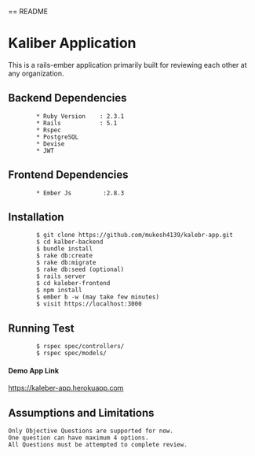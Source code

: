 == README

# Kaliber Application

This is a rails-ember application primarily built for reviewing each other at any organization.

## Backend Dependencies
            * Ruby Version    : 2.3.1
            * Rails           : 5.1
            * Rspec
            * PostgreSQL
            * Devise
            * JWT
            
## Frontend Dependencies
            * Ember Js         :2.8.3

## Installation
            $ git clone https://github.com/mukesh4139/kalebr-app.git
            $ cd kalber-backend 
            $ bundle install
            $ rake db:create
            $ rake db:migrate
            $ rake db:seed (optional)
            $ rails server
            $ cd kaleber-frontend
            $ npm install
            $ ember b -w (may take few minutes)
            $ visit https://localhost:3000
            
## Running Test
            $ rspec spec/controllers/
            $ rspec spec/models/


#### Demo App Link

https://kaleber-app.herokuapp.com

## Assumptions and Limitations
    Only Objective Questions are supported for now.
    One question can have maximum 4 options.
    All Questions must be attempted to complete review.
